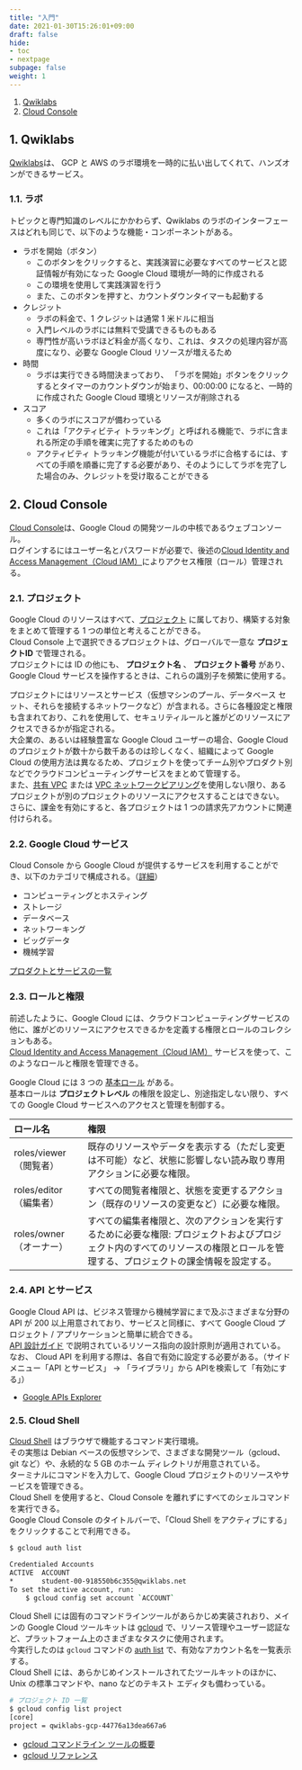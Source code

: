 ```yaml
---
title: "入門"
date: 2021-01-30T15:26:01+09:00
draft: false
hide:
- toc
- nextpage
subpage: false
weight: 1
---
```


1. [Qwiklabs](#1-Qwiklabs)
2. [Cloud Console](#2-cloud-console)

<!--more-->

## 1. Qwiklabs

[Qwiklabs](https://www.qwiklabs.com/?locale=ja)は、 GCP と AWS のラボ環境を一時的に払い出してくれて、ハンズオンができるサービス。

### 1.1. ラボ

トピックと専門知識のレベルにかかわらず、Qwiklabs のラボのインターフェースはどれも同じで、以下のような機能・コンポーネントがある。

- ラボを開始（ボタン）
  - このボタンをクリックすると、実践演習に必要なすべてのサービスと認証情報が有効になった Google Cloud 環境が一時的に作成される
  - この環境を使用して実践演習を行う
  - また、このボタンを押すと、カウントダウンタイマーも起動する
- クレジット
  - ラボの料金で、1 クレジットは通常 1 米ドルに相当
  - 入門レベルのラボには無料で受講できるものもある
  - 専門性が高いラボほど料金が高くなり、これは、タスクの処理内容が高度になり、必要な Google Cloud リソースが増えるため
- 時間
  - ラボは実行できる時間決まっており、 「ラボを開始」ボタンをクリックするとタイマーのカウントダウンが始まり、00:00:00 になると、一時的に作成された Google Cloud 環境とリソースが削除される
- スコア
  - 多くのラボにスコアが備わっている
  - これは「アクティビティ トラッキング」と呼ばれる機能で、ラボに含まれる所定の手順を確実に完了するためのもの
  - アクティビティ トラッキング機能が付いているラボに合格するには、すべての手順を順番に完了する必要があり、そのようにしてラボを完了した場合のみ、クレジットを受け取ることができる

## 2. Cloud Console

[Cloud Console](https://cloud.google.com/cloud-console/)は、Google Cloud の開発ツールの中核であるウェブコンソール。  
ログインするにはユーザー名とパスワードが必要で、後述の[Cloud Identity and Access Management（Cloud IAM）](https://cloud.google.com/iam/)によりアクセス権限（ロール）管理される。

### 2.1. プロジェクト

Google Cloud のリソースはすべて、[プロジェクト](https://cloud.google.com/docs/overview/#projects) に属しており、構築する対象をまとめて管理する 1 つの単位と考えることができる。  
Cloud Console 上で選択できるプロジェクトは、グローバルで一意な **プロジェクトID** で管理される。  
プロジェクトには ID の他にも、 **プロジェクト名** 、 **プロジェクト番号** があり、Google Cloud サービスを操作するときは、これらの識別子を頻繁に使用する。

プロジェクトにはリソースとサービス（仮想マシンのプール、データベース セット、それらを接続するネットワークなど）が含まれる。さらに各種設定と権限も含まれており、これを使用して、セキュリティルールと誰がどのリソースにアクセスできるかが指定される。  
大企業の、あるいは経験豊富な Google Cloud ユーザーの場合、Google Cloud のプロジェクトが数十から数千あるのは珍しくなく、組織によって Google Cloud の使用方法は異なるため、プロジェクトを使ってチーム別やプロダクト別などでクラウドコンピューティングサービスをまとめて管理する。  
また、[共有 VPC](https://cloud.google.com/vpc/docs/shared-vpc?hl=ja) または [VPC ネットワークピアリング](https://cloud.google.com/vpc/docs/vpc-peering?hl=ja)を使用しない限り、あるプロジェクトが別のプロジェクトのリソースにアクセスすることはできない。  
さらに、課金を有効にすると、各プロジェクトは 1 つの請求先アカウントに関連付けられる。

### 2.2. Google Cloud サービス

Cloud Console から Google Cloud が提供するサービスを利用することができ、以下のカテゴリで構成される。（[詳細](https://cloud.google.com/docs/overview/cloud-platform-services#top_of_page)）

- コンピューティングとホスティング
- ストレージ
- データベース
- ネットワーキング
- ビッグデータ
- 機械学習

[プロダクトとサービスの一覧](https://cloud.google.com/products?hl=ja)

### 2.3. ロールと権限

前述したように、Google Cloud には、クラウドコンピューティングサービスの他に、誰がどのリソースにアクセスできるかを定義する権限とロールのコレクションもある。  
[Cloud Identity and Access Management（Cloud IAM）](https://cloud.google.com/iam/) サービスを使って、このようなロールと権限を管理できる。

Google Cloud には 3 つの [基本ロール](https://cloud.google.com/iam/docs/understanding-roles/#primitive%5C_roles) がある。  
基本ロールは **プロジェクトレベル** の権限を設定し、別途指定しない限り、すべての Google Cloud サービスへのアクセスと管理を制御する。

|ロール名|権限|
|:---|:---|
|roles/viewer（閲覧者）|既存のリソースやデータを表示する（ただし変更は不可能）など、状態に影響しない読み取り専用アクションに必要な権限。|
|roles/editor（編集者）|すべての閲覧者権限と、状態を変更するアクション（既存のリソースの変更など）に必要な権限。|
|roles/owner（オーナー）|すべての編集者権限と、次のアクションを実行するために必要な権限: プロジェクトおよびプロジェクト内のすべてのリソースの権限とロールを管理する、プロジェクトの課金情報を設定する。|

### 2.4. API とサービス

Google Cloud API は、ビジネス管理から機械学習にまで及ぶさまざまな分野の API が 200 以上用意されており、サービスと同様に、すべて Google Cloud プロジェクト / アプリケーションと簡単に統合できる。  
[API 設計ガイド](https://cloud.google.com/apis/design/) で説明されているリソース指向の設計原則が適用されている。  
なお、 Cloud API を利用する際は、各自で有効に設定する必要がある。（サイドメニュー「API とサービス」 -> 「ライブラリ」から APIを検索して「有効にする」）

- [Google APIs Explorer](https://developers.google.com/apis-explorer/#p/)

### 2.5. Cloud Shell

[Cloud Shell](https://cloud.google.com/shell/docs/features) はブラウザで機能するコマンド実行環境。  
その実態は Debian ベースの仮想マシンで、さまざまな開発ツール（gcloud、git など）や、永続的な 5 GB のホーム ディレクトリが用意されている。  
ターミナルにコマンドを入力して、Google Cloud プロジェクトのリソースやサービスを管理できる。  
Cloud Shell を使用すると、Cloud Console を離れずにすべてのシェルコマンドを実行できる。  
Google Cloud Console のタイトルバーで、「Cloud Shell をアクティブにする」 をクリックすることで利用できる。

```bash
$ gcloud auth list

Credentialed Accounts
ACTIVE  ACCOUNT
*       student-00-918550b6c355@qwiklabs.net
To set the active account, run:
    $ gcloud config set account `ACCOUNT`
```

Cloud Shell には固有のコマンドラインツールがあらかじめ実装されおり、メインの Google Cloud ツールキットは [gcloud](https://cloud.google.com/sdk/gcloud/) で、リソース管理やユーザー認証など、プラットフォーム上のさまざまなタスクに使用されます。  
今実行したのは `gcloud` コマンドの [auth list](https://cloud.google.com/sdk/gcloud/reference/auth/list) で、有効なアカウント名を一覧表示する。  
Cloud Shell には、あらかじめインストールされてたツールキットのほかに、Unix の標準コマンドや、nano などのテキスト エディタも備わっている。

```bash
# プロジェクト ID 一覧
$ gcloud config list project
[core]
project = qwiklabs-gcp-44776a13dea667a6
```

- [gcloud コマンドライン ツールの概要](https://cloud.google.com/sdk/gcloud)
- [gcloud リファレンス](https://cloud.google.com/sdk/gcloud/reference/?hl=ja)